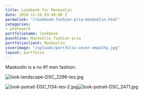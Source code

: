 ```yaml
---
title: Lookbook for Maskoolin
date: 2018-11-16 03:49:00 Z
permalink: "/lookbook-fashion-pria-maskoolin.html"
categories:
- photowork
portfolioname: lookbook
punchline: Maskoolin fashion pria
portfolioclient: Maskoolin
coverimage: "/uploads/portfolio-cover-empathy.jpg"
layout: portfolio
---
```


Maskoolin is a no #1 men fashion.

![look-landscape-DSC_2296-tes.jpg](/uploads/look-landscape-DSC_2296-tes.jpg)

![look-potrait-DSC_1134-tes-2.jpg](/uploads/look-potrait-DSC_1134-tes-2.jpg)![look-potrait-DSC_2471.jpg](/uploads/look-potrait-DSC_2471.jpg)